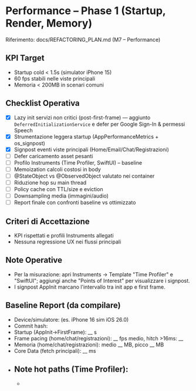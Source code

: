 # Performance – Phase 1 (Startup, Render, Memory)

Riferimento: docs/REFACTORING_PLAN.md (M7 – Performance)

## KPI Target
- Startup cold < 1.5s (simulator iPhone 15)
- 60 fps stabili nelle viste principali
- Memoria < 200MB in scenari comuni

## Checklist Operativa
- [x] Lazy init servizi non critici (post-first-frame) — aggiunto `DeferredInitializationService` e defer per Google Sign-In & permessi Speech
- [x] Strumentazione leggera startup (AppPerformanceMetrics + os_signpost)
- [x] Signpost eventi viste principali (Home/Email/Chat/Registrazioni)
- [ ] Defer caricamento asset pesanti
- [ ] Profilo Instruments (Time Profiler, SwiftUI) – baseline
- [ ] Memoization calcoli costosi in body
- [ ] @StateObject vs @ObservedObject valutato nei container
- [ ] Riduzione hop su main thread
- [ ] Policy cache con TTL/size e eviction
- [ ] Downsampling media (immagini/audio)
- [ ] Report finale con confronti baseline vs ottimizzato

## Criteri di Accettazione
- KPI rispettati e profili Instruments allegati
- Nessuna regressione UX nei flussi principali

## Note Operative
- Per la misurazione: apri Instruments → Template "Time Profiler" e "SwiftUI"; aggiungi anche "Points of Interest" per visualizzare i signpost.
- I signpost AppInit marcano l'intervallo tra init app e first frame.

## Baseline Report (da compilare)
- Device/simulatore: (es. iPhone 16 sim iOS 26.0)
- Commit hash: 
- Startup (AppInit→FirstFrame): __ s
- Frame pacing (home/chat/registrazioni): __ fps medio, hitch >16ms: __
- Memoria (home/chat/registrazioni): medio __ MB, picco __ MB
- Core Data (fetch principali): __ ms
- Note hot paths (Time Profiler):
  - 
  - 
